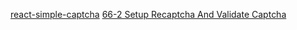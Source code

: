 [react-simple-captcha](https://www.npmjs.com/package/react-simple-captcha)
[66-2 Setup Recaptcha And Validate Captcha](https://web.programming-hero.com/web-9/video/web-9-66-2-setup-recaptcha-and-validate-captcha)
